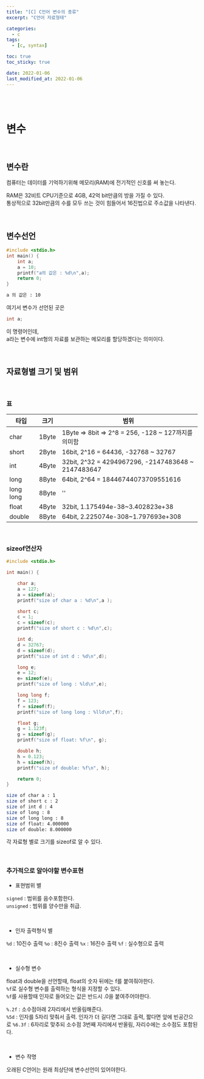 ```yaml
---
title: "[C] C언어 변수의 종류"
excerpt: "C언어 자료형태"

categories:
  - c
tags:
  - [c, syntax]

toc: true
toc_sticky: true

date: 2022-01-06
last_modified_at: 2022-01-06
---
```


<br><br>

# 변수

<br>

## 변수란

컴퓨터는 데이터를 기억하기위해 메모리(RAM)에 전기적인 신호를 써 놓는다.

RAM은 32비트 CPU기준으로 4GB, 42억 bit만큼의 방을 가질 수 있다.  
통상적으로 32bit만큼의 수를 모두 쓰는 것이 힘들어서 16진법으로 주소값을 나타낸다.

<br>

## 변수선언

```c++
#include <stdio.h>
int main() {
    int a;
    a = 10;
    printf("a의 값은 : %d\n",a);
    return 0;
}
```

```bash
a 의 값은 : 10
```

여기서 변수가 선언된 곳은

```c++
int a;
```

이 명령어인데,  
a라는 변수에 int형의 자료를 보관하는 메모리를 할당하겠다는 의미이다.

<br>

## 자료형별 크기 및 범위

<br>

### 표

| 타입      | 크기  | 범위                                                |
| --------- | ----- | --------------------------------------------------- |
| char      | 1Byte | 1Byte => 8bit => 2^8 = 256, -128 ~ 127까지를 의미함 |
| short     | 2Byte | 16bit, 2^16 = 64436, -32768 ~ 32767                 |
| int       | 4Byte | 32bit, 2^32 = 4294967296, -2147483648 ~ 2147483647  |
| long      | 8Byte | 64bit, 2^64 = 18446744073709551616                  |
| long long | 8Byte | ''                                                  |
| float     | 4Byte | 32bit, 1.175494e-38~3.402823e+38                    |
| double    | 8Byte | 64bit, 2.225074e-308~1.797693e+308                  |

<br>

### sizeof연산자

```c++
#include <stdio.h>

int main() {

	char a;
	a = 127;
	a = sizeof(a);
	printf("size of char a : %d\n",a );

	short c;
	c = 1;
	c = sizeof(c);
	printf("size of short c : %d\n",c);

	int d;
	d = 32767;
	d = sizeof(d);
	printf("size of int d : %d\n",d);

	long e;
	e = 12;
	e= sizeof(e);
	printf("size of long : %ld\n",e);

	long long f;
	f = 123;
	f = sizeof(f);
	printf("size of long long : %lld\n",f);

	float g;
	g = 1.123f;
	g = sizeof(g);
	printf("size of float: %f\n", g);

	double h;
	h = 0.123;
	h = sizeof(h);
	printf("size of double: %f\n", h);

	return 0;
}
```

```sh
size of char a : 1
size of short c : 2
size of int d : 4
size of long : 8
size of long long : 8
size of float: 4.000000
size of double: 8.000000
```

각 자료형 별로 크기를 sizeof로 알 수 있다.

<br>

### 추가적으로 알아야할 변수표현

- 표현범위 별

`signed` : 범위를 음수포함한다.  
`unsigned` : 범위를 양수만을 취급.

<br>

- 인자 출력형식 별

`%d` : 10진수 출력
`%o` : 8진수 출력
`%x` : 16진수 출력
`%f` : 실수형으로 출력

<br>

- 실수형 변수

float과 double을 선언할때, float의 숫자 뒤에는 f를 붙여줘야한다.  
`%f`로 실수형 변수를 출력하는 형식을 지정할 수 있다.  
`%f`를 사용할때 인자로 들어오는 값은 반드시 .0을 붙여주어야한다.

`%.2f` : 소수점아래 2자리에서 반올림해준다.  
`%5d` : 인자를 5자리 맞춰서 출력. 인자가 더 길다면 그대로 출력, 짧다면 앞에 빈공간으로
`%6.3f` : 6자리로 맞추되 소수점 3번째 자리에서 반올림, 자리수에는 소수점도 포함된다.

<br>

- 변수 작명

오래된 C언어는 원래 최상단에 변수선언이 있어야한다.
